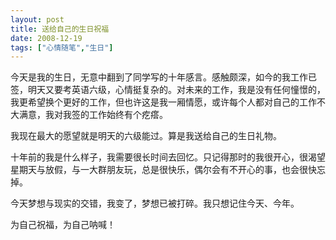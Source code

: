 ```yaml
---
layout: post
title: 送给自己的生日祝福
date: 2008-12-19
tags: ["心情随笔","生日"]
---
```


今天是我的生日，无意中翻到了同学写的十年感言。感触颇深，如今的我工作已签，明天又要考英语六级，心情挺复杂的。对未来的工作，我是没有任何憧憬的，我更希望换个更好的工作，但也许这是我一厢情愿，或许每个人都对自己的工作不大满意，我对我签的工作始终有个疙瘩。

我现在最大的愿望就是明天的六级能过。算是我送给自己的生日礼物。

<!--more-->

十年前的我是什么样子，我需要很长时间去回忆。只记得那时的我很开心，很渴望星期天与放假，与一大群朋友玩，总是很快乐，偶尔会有不开心的事，也会很快忘掉。

今天梦想与现实的交错，我变了，梦想已被打碎。我只想记住今天、今年。

为自己祝福，为自己呐喊！